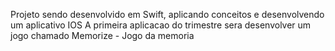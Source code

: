 Projeto sendo desenvolvido em Swift, aplicando conceitos e desenvolvendo um aplicativo IOS
A primeira aplicacao do trimestre sera desenvolver um jogo chamado Memorize - Jogo da memoria

